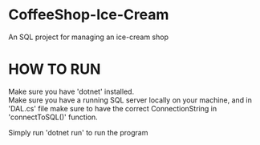 # CoffeeShop-Ice-Cream
An SQL project for managing an ice-cream shop

# HOW TO RUN
Make sure you have 'dotnet' installed. <br>
Make sure you have a running SQL server locally on your machine, and in 'DAL.cs' file make sure to have the correct ConnectionString in 'connectToSQL()' function. <br>

Simply run 'dotnet run' to run the program <br>